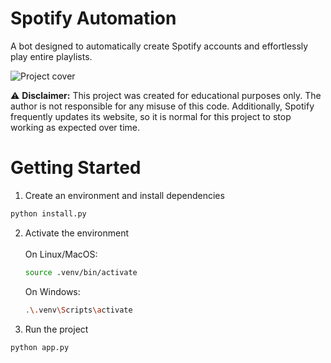# Spotify Automation  

A bot designed to automatically create Spotify accounts and effortlessly play entire playlists.

![Project cover](https://github.com/user-attachments/assets/3459c3ff-b94a-47bf-8041-0c1f5c93a8a6)

⚠ **Disclaimer:** This project was created for educational purposes only. The author is not responsible for any misuse of this code. Additionally, Spotify frequently updates its website, so it is normal for this project to stop working as expected over time.

# Getting Started  

1. Create an environment and install dependencies  
```bash
python install.py
```  

2. Activate the environment <br /> <br />
   On Linux/MacOS:
   ```bash
   source .venv/bin/activate
   ```
   On Windows:
   ```bash
   .\.venv\Scripts\activate
   ```  
3. Run the project  
```bash
python app.py
```